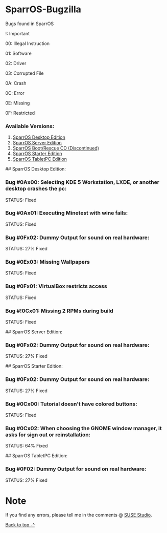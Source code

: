 <a id="#top" name="#top">
</a>

# SparrOS-Bugzilla
Bugs found in SparrOS

!: Important

00: Illegal Instruction

01: Software

02: Driver

03: Corrupted File

0A: Crash

0C: Error

0E: Missing

0F: Restricted

### Available Versions:
1. <a href="#SparrOS-Desktop-Edition">SparrOS Desktop Edition</a>
2. <a href="#SparrOS-Server-Edition">SparrOS Server Edition</a>
3. <a href="#">SparrOS Boot/Rescue CD (Discontinued)</a>
4. <a href="#SparrOS-Starter-Edition">SparrOS Starter Edition</a>
5. <a href="#SparrOS-TabletPC-Edition">SparrOS TabletPC Edition</a>

<a id="#SparrOS-Desktop-Edition" name="#SparrOS-Desktop-Edition">
</a>
## SparrOS Desktop Edition:

### Bug #0Ax00: Selecting KDE 5 Workstation, LXDE, or another desktop crashes the pc:
STATUS: Fixed

### Bug #0Ax01: Executing Minetest with wine fails:
STATUS: Fixed

### Bug #0Fx02: Dummy Output for sound on real hardware:
STATUS: 27% Fixed

### Bug #0Ex03: Missing Wallpapers
STATUS: Fixed

### Bug #0Fx01: VirtualBox restricts access
STATUS: Fixed

### Bug #!0Cx01: Missing 2 RPMs during build
STATUS: Fixed

<a id="#SparrOS-Server-Edition" name="#SparrOS-Server-Edition">
</a>
## SparrOS Server Edition:

### Bug #0Fx02: Dummy Output for sound on real hardware:
STATUS: 27% Fixed

<a id="#SparrOS-Starter-Edition" name="#SparrOS-Starter-Edition">
</a>
## SparrOS Starter Edition:

### Bug #0Fx02: Dummy Output for sound on real hardware:
STATUS: 27% Fixed

### Bug #0Cx00: Tutorial doesn't have colored buttons:
STATUS: Fixed

### Bug #0Cx02: When choosing the GNOME window manager, it asks for sign out or reinstallation:
STATUS: 64% Fixed

<a id="#SparrOS-TabletPC-Edition" name="#SparrOS-TabletPC-Edition">
</a>
## SparrOS TabletPC Edition:

### Bug #0F02: Dummy Output for sound on real hardware:
STATUS: 27% Fixed

# Note
If you find any errors, please tell me in the comments @ <a href="https://susestudio.com/u/yoe">SUSE Studio</a>.


<a href="#top">Back to top -^
</a>
